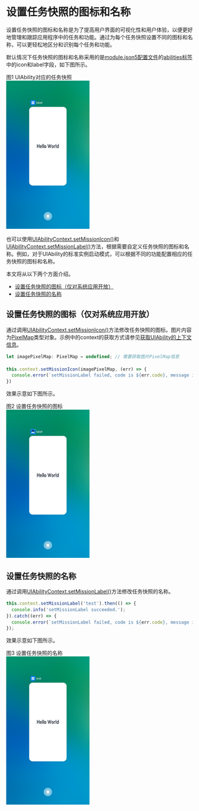 # 设置任务快照的图标和名称

设置任务快照的图标和名称是为了提高用户界面的可视化性和用户体验，以便更好地管理和跟踪应用程序中的任务和功能。通过为每个任务快照设置不同的图标和名称，可以更轻松地区分和识别每个任务和功能。

默认情况下任务快照的图标和名称采用的是[module.json5配置文件](../quick-start/module-configuration-file.md)的[abilities标签](../quick-start/module-configuration-file.md#abilities标签)中的icon和label字段，如下图所示。

图1 UIAbility对应的任务快照   
<img src="figures/mission-list-recent.png" alt="mission-list-recent" height="400" />

也可以使用[UIAbilityContext.setMissionIcon()](../reference/apis/js-apis-inner-application-uiAbilityContext.md#uiabilitycontextsetmissionicon)和[UIAbilityContext.setMissionLabel()](../reference/apis/js-apis-inner-application-uiAbilityContext.md#uiabilitycontextsetmissionlabel)方法，根据需要自定义任务快照的图标和名称。例如，对于UIAbility的标准实例启动模式，可以根据不同的功能配置相应的任务快照的图标和名称。

本文将从以下两个方面介绍。

- [设置任务快照的图标（仅对系统应用开放）](#设置任务快照的图标（仅对系统应用开放）)
- [设置任务快照的名称](#设置任务快照的名称)

## 设置任务快照的图标（仅对系统应用开放）

通过调用[UIAbilityContext.setMissionIcon()](../reference/apis/js-apis-inner-application-uiAbilityContext.md#uiabilitycontextsetmissionicon)方法修改任务快照的图标。图片内容为[PixelMap](../reference/apis/js-apis-image.md#pixelmap7)类型对象。示例中的context的获取方式请参见[获取UIAbility的上下文信息](uiability-usage.md#获取uiability的上下文信息)。
```ts
let imagePixelMap: PixelMap = undefined; // 需要获取图片PixelMap信息

this.context.setMissionIcon(imagePixelMap, (err) => {
  console.error(`setMissionLabel failed, code is ${err.code}, message is ${err.message}`);
})
```

效果示意如下图所示。

图2 设置任务快照的图标   
<img src="figures/mission-set-task-snapshot-icon.png" alt="mission-set-task-snapshot-icon" height="400" />

## 设置任务快照的名称

通过调用[UIAbilityContext.setMissionLabel()](../reference/apis/js-apis-inner-application-uiAbilityContext.md#uiabilitycontextsetmissionlabel)方法修改任务快照的名称。

```ts
this.context.setMissionLabel('test').then(() => {
  console.info('setMissionLabel succeeded.');
}).catch((err) => {
  console.error(`setMissionLabel failed, code is ${err.code}, message is ${err.message}`);
});
```

效果示意如下图所示。

图3 设置任务快照的名称   
<img src="figures/mission-set-task-snapshot-label.png" alt="mission-set-task-snapshot-label" height="400" />